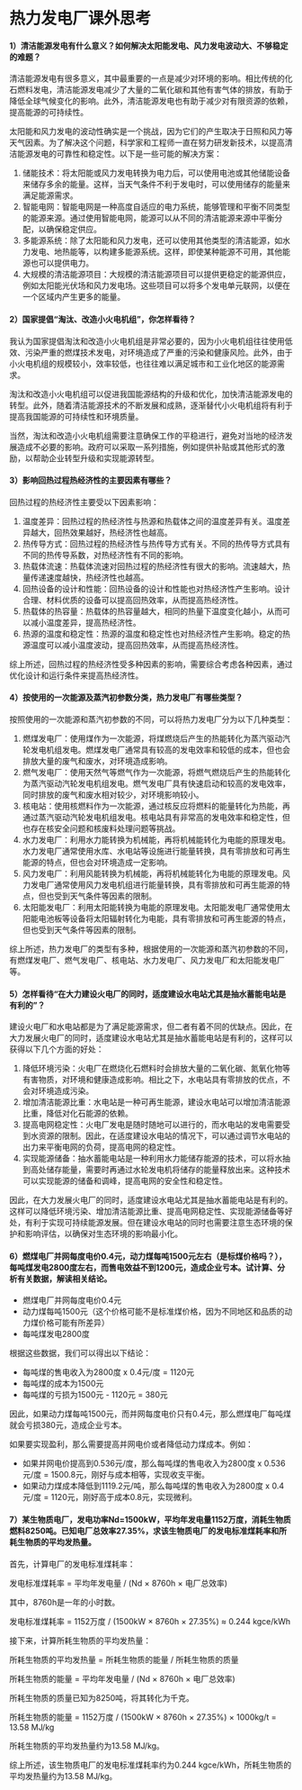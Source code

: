 # 热力发电厂课外思考

#### 1）清洁能源发电有什么意义？如何解决太阳能发电、风力发电波动大、不够稳定的难题？ 

清洁能源发电有很多意义，其中最重要的一点是减少对环境的影响。相比传统的化石燃料发电，清洁能源发电减少了大量的二氧化碳和其他有害气体的排放，有助于降低全球气候变化的影响。此外，清洁能源发电也有助于减少对有限资源的依赖，提高能源的可持续性。

太阳能和风力发电的波动性确实是一个挑战，因为它们的产生取决于日照和风力等天气因素。为了解决这个问题，科学家和工程师一直在努力研发新技术，以提高清洁能源发电的可靠性和稳定性。以下是一些可能的解决方案：

1. 储能技术：将太阳能或风力发电转换为电力后，可以使用电池或其他储能设备来储存多余的能量。这样，当天气条件不利于发电时，可以使用储存的能量来满足能源需求。
2. 智能电网：智能电网是一种高度自适应的电力系统，能够管理和平衡不同类型的能源来源。通过使用智能电网，能源可以从不同的清洁能源来源中平衡分配，以确保稳定供应。
3. 多能源系统：除了太阳能和风力发电，还可以使用其他类型的清洁能源，如水力发电、地热能等，以构建多能源系统。这样，即使某种能源不可用，其他能源也可以提供电力。
4. 大规模的清洁能源项目：大规模的清洁能源项目可以提供更稳定的能源供应，例如太阳能光伏场和风力发电场。这些项目可以将多个发电单元联网，以便在一个区域内产生更多的能量。

#### 2）国家提倡“淘汰、改造小火电机组”，你怎样看待？

我认为国家提倡淘汰和改造小火电机组是非常必要的，因为小火电机组往往使用低效、污染严重的燃煤技术发电，对环境造成了严重的污染和健康风险。此外，由于小火电机组的规模较小，效率较低，也往往难以满足城市和工业化地区的能源需求。

淘汰和改造小火电机组可以促进我国能源结构的升级和优化，加快清洁能源发电的转型。此外，随着清洁能源技术的不断发展和成熟，逐渐替代小火电机组将有利于提高我国能源的可持续性和环境质量。

当然，淘汰和改造小火电机组需要注意确保工作的平稳进行，避免对当地的经济发展造成不必要的影响。政府可以采取一系列措施，例如提供补贴或其他形式的激励，以帮助企业转型升级和实现能源转型。

#### 3）影响回热过程热经济性的主要因素有哪些？

回热过程的热经济性主要受以下因素影响：

1. 温度差异：回热过程的热经济性与热源和热载体之间的温度差异有关。温度差异越大，回热效果越好，热经济性也越高。
2. 热传导方式：回热过程的热经济性与热传导方式有关。不同的热传导方式具有不同的热传导系数，对热经济性有不同的影响。
3. 热载体流速：热载体流速对回热过程的热经济性有很大的影响。流速越大，热量传递速度越快，热经济性也越高。
4. 回热设备的设计和性能：回热设备的设计和性能也对热经济性产生影响。设计合理、材料优质的设备可以提高回热效率，从而提高热经济性。
5. 热载体的热容量：热载体的热容量越大，相同的热量下温度变化越小，从而可以减小温度差异，提高热经济性。
6. 热源的温度和稳定性：热源的温度和稳定性也对热经济性产生影响。稳定的热源温度可以减小温度波动，提高回热效率，从而提高热经济性。

综上所述，回热过程的热经济性受多种因素的影响，需要综合考虑各种因素，通过优化设计和运行条件来提高热经济性。

#### 4）按使用的一次能源及蒸汽初参数分类，热力发电厂有哪些类型？

 按照使用的一次能源和蒸汽初参数的不同，可以将热力发电厂分为以下几种类型：

1. 燃煤发电厂：使用煤作为一次能源，将煤燃烧后产生的热能转化为蒸汽驱动汽轮发电机组发电。燃煤发电厂通常具有较高的发电效率和较低的成本，但也会排放大量的废气和废水，对环境造成影响。
2. 燃气发电厂：使用天然气等燃气作为一次能源，将燃气燃烧后产生的热能转化为蒸汽驱动汽轮发电机组发电。燃气发电厂具有快速启动和较高的发电效率，同时排放的废气和废水相对较少，对环境影响较小。
3. 核电站：使用核燃料作为一次能源，通过核反应将燃料的能量转化为热能，再通过蒸汽驱动汽轮发电机组发电。核电站具有非常高的发电效率和稳定性，但也存在核安全问题和核废料处理问题等挑战。
4. 水力发电厂：利用水力能转换为机械能，再将机械能转化为电能的原理发电。水力发电厂通常使用水库、水电站等设施进行能量转换，具有零排放和可再生能源的特点，但也会对环境造成一定影响。
5. 风力发电厂：利用风能转换为机械能，再将机械能转化为电能的原理发电。风力发电厂通常使用风力发电机组进行能量转换，具有零排放和可再生能源的特点，但也受到天气条件等因素的限制。
6. 太阳能发电厂：利用太阳能转换为电能的原理发电。太阳能发电厂通常使用太阳能电池板等设备将太阳辐射转化为电能，具有零排放和可再生能源的特点，但也受到天气条件等因素的限制。

综上所述，热力发电厂的类型有多种，根据使用的一次能源和蒸汽初参数的不同，有燃煤发电厂、燃气发电厂、核电站、水力发电厂、风力发电厂和太阳能发电厂等。

#### 5）怎样看待“在大力建设火电厂的同时，适度建设水电站尤其是抽水蓄能电站是有利的”？

建设火电厂和水电站都是为了满足能源需求，但二者有着不同的优缺点。因此，在大力发展火电厂的同时，适度建设水电站尤其是抽水蓄能电站是有利的，这样可以获得以下几个方面的好处：

1. 降低环境污染：火电厂在燃烧化石燃料时会排放大量的二氧化碳、氮氧化物等有害物质，对环境和健康造成影响。相比之下，水电站具有零排放的优点，不会对环境造成污染。
2. 增加清洁能源比重：水电站是一种可再生能源，建设水电站可以增加清洁能源比重，降低对化石能源的依赖。
3. 提高电网稳定性：火电厂发电是随时随地可以进行的，而水电站的发电需要受到水资源的限制。因此，在适度建设水电站的情况下，可以通过调节水电站的出力来平衡电网的负荷，提高电网的稳定性。
4. 实现能源储备：抽水蓄能电站是一种利用水力能储存能源的技术，可以将水抽到高处储存能量，需要时再通过水轮发电机将储存的能量释放出来。这种技术可以实现能源的储备和调峰，提高电网的安全性和稳定性。

因此，在大力发展火电厂的同时，适度建设水电站尤其是抽水蓄能电站是有利的。这样可以降低环境污染、增加清洁能源比重、提高电网稳定性、实现能源储备等好处，有利于实现可持续能源发展。但在建设水电站的同时也需要注意生态环境的保护和影响评估，以确保对生态环境的影响最小化。

#### 6）燃煤电厂并网每度电价0.4元，动力煤每吨1500元左右（是标煤价格吗？），每吨煤发电2800度左右，而售电效益不到1200元，造成企业亏本。试计算、分析有关数据，解读相关结论。

- 燃煤电厂并网每度电价0.4元
- 动力煤每吨1500元（这个价格可能不是标准煤价格，因为不同地区和品质的动力煤价格可能有所差异）
- 每吨煤发电2800度

根据这些数据，我们可以得出以下结论：

- 每吨煤的售电收入为2800度 x 0.4元/度 = 1120元
- 每吨煤的成本为1500元
- 每吨煤的亏损为1500元 - 1120元 = 380元

因此，如果动力煤每吨1500元，而并网每度电价只有0.4元，那么燃煤电厂每吨煤就会亏损380元，造成企业亏本。

如果要实现盈利，那么需要提高并网电价或者降低动力煤成本。例如：

- 如果并网电价提高到0.536元/度，那么每吨煤的售电收入为2800度 x 0.536元/度 = 1500.8元，刚好与成本相等，实现收支平衡。
- 如果动力煤成本降低到1119.2元/吨，那么每吨煤的售电收入为2800度 x 0.4元/度 = 1120元，刚好高于成本0.8元，实现微利。

#### 7）某生物质电厂，发电功率Nd=1500kW，平均年发电量1152万度，消耗生物质燃料8250吨。已知电厂总效率27.35%，求该生物质电厂的发电标准煤耗率和所耗生物质的平均发热量。

首先，计算电厂的发电标准煤耗率：

发电标准煤耗率 = 平均年发电量 / (Nd × 8760h × 电厂总效率)

其中，8760h是一年的小时数。

发电标准煤耗率 = 1152万度 / (1500kW × 8760h × 27.35%) ≈ 0.244 kgce/kWh

接下来，计算所耗生物质的平均发热量：

所耗生物质的平均发热量 = 所耗生物质的能量 / 所耗生物质的质量

所耗生物质的能量 = 平均年发电量 / (Nd × 8760h × 电厂总效率)

所耗生物质的质量已知为8250吨，将其转化为千克。

所耗生物质的能量 = 1152万度 / (1500kW × 8760h × 27.35%) × 1000kg/t = 13.58 MJ/kg

所耗生物质的平均发热量约为13.58 MJ/kg。

综上所述，该生物质电厂的发电标准煤耗率约为0.244 kgce/kWh，所耗生物质的平均发热量约为13.58 MJ/kg。